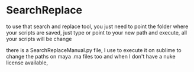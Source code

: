 # SearchReplace

to use that search and replace tool, you just need to point the folder where your scripts are saved,
just type or point to your new path and execute,
all your scripts will be change

there is a SearchReplaceManual.py file, I use to execute it on sublime to change the paths on maya .ma files too and when I don't have a nuke license available,  
